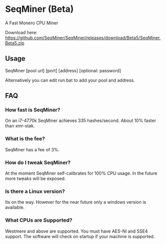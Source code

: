 # SeqMiner (Beta) #
A Fast Monero CPU Miner

Download here: https://github.com/SeqMiner/SeqMiner/releases/download/Beta5/SeqMiner.Beta5.zip

## Usage ##
SeqMiner [pool url] [port] [address] [optional: password]

Alternatively you can edit run.bat to add your pool and address.

## FAQ ##
### How fast is SeqMiner?  ###
On an i7-4770k SeqMiner achieves 335 hashes/second.  About 10% faster than xmr-stak.

### What is the fee? ###
SeqMiner has a fee of 3%.

### How do I tweak SeqMiner? ###
At the moment SeqMiner self-calibrates for 100% CPU usage.  In the future more tweaks will be exposed.

### Is there a Linux version? ###
Its on the way.  However for the near future only a windows version is available.

### What CPUs are Supported? ###
Westmere and above are supported.  You must have AES-NI and SSE4 support.  The software will check on startup if your machine is supported.
